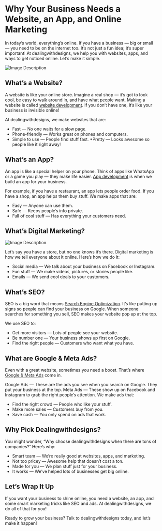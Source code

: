 # **Why Your Business Needs a Website, an App, and Online Marketing**

In today’s world, everything’s online. If you have a business — big or small — you need to be on the internet too. It’s not just a fun idea; it’s super important! At dealingwithdesigns, we help you with websites, apps, and ways to get noticed online. Let’s make it simple.

![Image Description](https://miro.medium.com/v2/resize:fit:2000/format:webp/1*U5OnOp88yCeUGEgvUdciiA.png)


## What’s a Website?
A website is like your online store. Imagine a real shop — it’s got to look cool, be easy to walk around in, and have what people want. Making a website is called [website development](https://dealingwithdesigns.com/). If you don’t have one, it’s like your business is invisible online!

At dealingwithdesigns, we make websites that are:

* Fast — No one waits for a slow page.
* Phone-friendly — Works great on phones and computers.
* Simple to use — People find stuff fast.
*Pretty — Looks awesome so people like it right away!

## What’s an App?
An app is like a special helper on your phone. Think of apps like WhatsApp or a game you play — they make life easier. [App development](https://dealingwithdesigns.com/) is when we build an app for your business.

For example, if you have a restaurant, an app lets people order food. If you have a shop, an app helps them buy stuff. We make apps that are:

* Easy — Anyone can use them.
* Safe — Keeps people’s info private.
* Full of cool stuff — Has everything your customers need.
  
## What’s Digital Marketing?
![Image Description](https://miro.medium.com/v2/resize:fit:2000/format:webp/1*lmjjFzMoQlKfIz_sKv-ZFA.png)


Let’s say you have a store, but no one knows it’s there. Digital marketing is how we tell everyone about it online. Here’s how we do it:

* Social media — We talk about your business on Facebook or Instagram.
* Fun stuff — We make videos, pictures, or stories people like.
* Emails — We send cool deals to your customers.

  
## What’s SEO?
SEO is a big word that means [Search Engine Optimization](https://dealingwithdesigns.com/). It’s like putting up signs so people can find your business on Google. When someone searches for something you sell, SEO makes your website pop up at the top.

We use SEO to:

* Get more visitors — Lots of people see your website.
* Be number one — Your business shows up first on Google.
* Find the right people — Customers who want what you have.

  
## What are Google & Meta Ads?
Even with a great website, sometimes you need a boost. That’s where [Google & Meta Ads](https://dealingwithdesigns.com/) come in.

Google Ads — These are the ads you see when you search on Google. They put your business at the top.
Meta Ads — These show up on Facebook and Instagram to grab the right people’s attention.
We make ads that:

* Find the right crowd — People who like your stuff.
* Make more sales — Customers buy from you.
* Save cash — You only spend on ads that work.
  
## Why Pick Dealingwithdesigns?
You might wonder, “Why choose dealingwithdesigns when there are tons of companies?” Here’s why:

* Smart team — We’re really good at websites, apps, and marketing.
* Not too pricey — Awesome help that doesn’t cost a ton.
* Made for you — We plan stuff just for your business.
* It works — We’ve helped lots of businesses get big online.
  
## Let’s Wrap It Up
If you want your business to shine online, you need a website, an app, and some smart marketing tricks like SEO and ads. At dealingwithdesigns, we do all of that for you!

Ready to grow your business? Talk to dealingwithdesigns today, and let’s make it happen!
